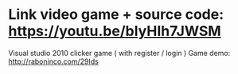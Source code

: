 # Link video game + source code: https://youtu.be/bIyHIh7JWSM
Visual studio 2010 clicker game ( with register / login )
Game demo: http://raboninco.com/29Ids
